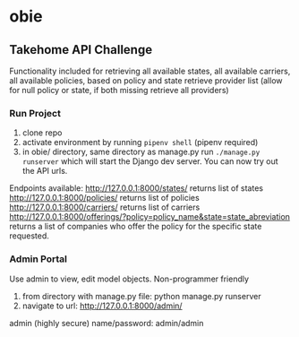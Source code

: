# obie

## Takehome API Challenge

Functionality included for retrieving all available states, all available carriers, all available policies, based on policy and state retrieve provider list (allow for null policy or state, if both missing retrieve all providers)

### Run Project
1. clone repo
2. activate environment by running `pipenv shell` (pipenv required)
3. in obie/ directory, same directory as manage.py run `./manage.py runserver` which will start the Django dev server. You can now try out the API urls. 

Endpoints available:
http://127.0.0.1:8000/states/ returns list of states
http://127.0.0.1:8000/policies/ returns list of policies
http://127.0.0.1:8000/carriers/ returns list of carriers
http://127.0.0.1:8000/offerings/?policy=policy_name&state=state_abreviation returns a list of companies who offer the policy for the specific state requested.


### Admin Portal
Use admin to view, edit model objects. Non-programmer friendly

1. from directory with manage.py file: python manage.py runserver
2. navigate to url: http://127.0.0.1:8000/admin/

admin (highly secure) name/password: admin/admin